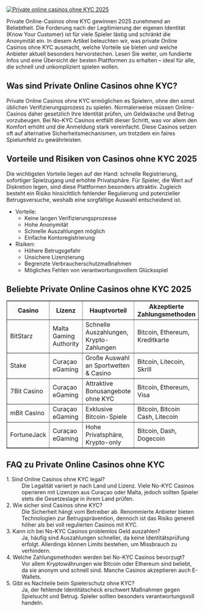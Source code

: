 [![Private online casinos ohne KYC 2025](https://123-caf.pages.dev/gitsignup.png)](https://vrmoo.ru/Bt82HjjY)

<p>Private Online-Casinos ohne KYC gewinnen 2025 zunehmend an Beliebtheit. Die Forderung nach der Legitimierung der eigenen Identität (Know Your Customer) ist für viele Spieler lästig und schränkt die Anonymität ein. In diesem Artikel beleuchten wir, was private Online Casinos ohne KYC ausmacht, welche Vorteile sie bieten und welche Anbieter aktuell besonders hervorstechen. Lesen Sie weiter, um fundierte Infos und eine Übersicht der besten Plattformen zu erhalten – ideal für alle, die schnell und unkompliziert spielen wollen.</p>  <h2>Was sind Private Online Casinos ohne KYC?</h2> <p>Private Online Casinos ohne KYC ermöglichen es Spielern, ohne den sonst üblichen Verifizierungsprozess zu spielen. Normalerweise müssen Online-Casinos daher gesetzlich Ihre Identität prüfen, um Geldwäsche und Betrug vorzubeugen. Bei No-KYC Casinos entfällt dieser Schritt, was vor allem den Komfort erhöht und die Anmeldung stark vereinfacht. Diese Casinos setzen oft auf alternative Sicherheitsmechanismen, um trotzdem ein faires Spielumfeld zu gewährleisten.</p>  <h2>Vorteile und Risiken von Casinos ohne KYC 2025</h2> <p>Die wichtigsten Vorteile liegen auf der Hand: schnelle Registrierung, sofortiger Spielzugang und erhöhte Privatsphäre. Für Spieler, die Wert auf Diskretion legen, sind diese Plattformen besonders attraktiv. Zugleich besteht ein Risiko hinsichtlich fehlender Regulierung und potenzieller Betrugsversuche, weshalb eine sorgfältige Auswahl entscheidend ist.</p>  <ul> <li>Vorteile:<ul> <li>Keine langen Verifizierungsprozesse</li> <li>Hohe Anonymität</li> <li>Schnelle Auszahlungen möglich</li> <li>Einfache Kontoregistrierung</li> </ul></li> <li>Risiken:<ul> <li>Höhere Betrugsgefahr</li> <li>Unsichere Lizenzierung</li> <li>Begrenzte Verbraucherschutzmaßnahmen</li> <li>Mögliches Fehlen von verantwortungsvollem Glücksspiel</li> </ul></li> </ul>  <h2>Beliebte Private Online Casinos ohne KYC 2025</h2> <table border="1" cellpadding="8" cellspacing="0"> <thead> <tr> <th>Casino</th> <th>Lizenz</th> <th>Hauptvorteil</th> <th>Akzeptierte Zahlungsmethoden</th> </tr> </thead> <tbody> <tr> <td>BitStarz</td> <td>Malta Gaming Authority</td> <td>Schnelle Auszahlungen, Krypto-Zahlungen</td> <td>Bitcoin, Ethereum, Kreditkarte</td> </tr> <tr> <td>Stake</td> <td>Curaçao eGaming</td> <td>Große Auswahl an Sportwetten & Casino</td> <td>Bitcoin, Litecoin, Skrill</td> </tr> <tr> <td>7Bit Casino</td> <td>Curaçao eGaming</td> <td>Attraktive Bonusangebote ohne KYC</td> <td>Bitcoin, Ethereum, Visa</td> </tr> <tr> <td>mBit Casino</td> <td>Curaçao eGaming</td> <td>Exklusive Bitcoin-Spiele</td> <td>Bitcoin, Bitcoin Cash, Litecoin</td> </tr> <tr> <td>FortuneJack</td> <td>Curaçao eGaming</td> <td>Hohe Privatsphäre, Krypto-only</td> <td>Bitcoin, Dash, Dogecoin</td> </tr> </tbody> </table>  <h2>FAQ zu Private Online Casinos ohne KYC</h2> <dl> <dt>1. Sind Online Casinos ohne KYC legal?</dt> <dd>Die Legalität variiert je nach Land und Lizenz. Viele No-KYC Casinos operieren mit Lizenzen aus Curaçao oder Malta, jedoch sollten Spieler stets die Gesetzeslage in ihrem Land prüfen.</dd>  <dt>2. Wie sicher sind Casinos ohne KYC?</dt> <dd>Die Sicherheit hängt vom Betreiber ab. Renommierte Anbieter bieten Technologien zur Betrugsprävention, dennoch ist das Risiko generell höher als bei voll regulierten Casinos mit KYC.</dd>  <dt>3. Kann ich bei No-KYC Casinos problemlos Geld auszahlen?</dt> <dd>Ja, häufig sind Auszahlungen schneller, da keine Identitätsprüfung erfolgt. Allerdings können Limits bestehen, um Missbrauch zu verhindern.</dd>  <dt>4. Welche Zahlungsmethoden werden bei No-KYC Casinos bevorzugt?</dt> <dd>Vor allem Kryptowährungen wie Bitcoin oder Ethereum sind beliebt, da sie anonym und schnell sind. Manche Casinos akzeptieren auch E-Wallets.</dd>  <dt>5. Gibt es Nachteile beim Spielerschutz ohne KYC?</dt> <dd>Ja, der fehlende Identitätscheck erschwert Maßnahmen gegen Spielsucht und Betrug. Spieler sollten besonders verantwortungsvoll handeln.</dd> </dl>